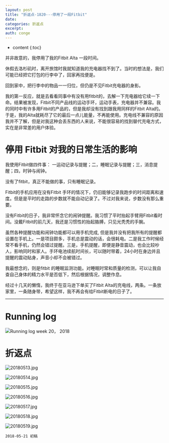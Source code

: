 ```yaml
---
layout: post
title: "折返点-1820---停用了一段Fitbit"
date:
categories: 折返点
excerpt:
auth: conge
---
```

* content
{:toc}

并非故意的，我停用了我的Fitbit Alta 一段时间。

休假去洛杉矶时，离开旅馆时我就知道我的充电器找不到了。当时的想法是，我们可能已经把它打包的行李中了，回家再找便是。

回到家中，把行李中的物品一一归位，但仍是不见Fitbit充电器的身影。

我的第一反应，就是去看看同事中有没有用fitbit的，去解一下充电器给它续一下命。结果被发现，Fitbit不同产品线的运动手环，运动手表，充电器并不兼容。我的同时中有许多用Fitbit的产品的，但是我却没有找到跟我用同样的Fitbit Alta的。于是，我的Alta就耗尽了它的最后一点儿能量，不再能使用。充电线不兼容的原因我并不了解，但是对我这种会丢东西的人来说，不能很容易的找到替代充电方式，实在是非常差的用户体验。

# 停用 Fitbit 对我的日常生活的影响

我使用Fitbit做四件事： 一运动记录与提醒；二，睡眠记录与提醒；三，消息提醒；四，时钟与闹钟。

没有了fitbit，真正不能做的事，只有睡眠记录。

Fitbit的手机应用在没有Fitbit 手环的情况下，仍旧能够记录我跑步的时间距离和速度。但是是平时的走路的步数就不能自动记录了。不过对我来说，步数没有那么重要。

没有Fitbit的日子，我非常怀念它的闹钟提醒。我习惯了平时抬起手臂用Fitbit看时间。没戴Fitbit的前几天，我还是习惯性的抬起胳膊，只见光秃秃的手腕。

虽然各种提醒功能和闹钟功能都可以用手机完成, 但是我并没有把我所有的提醒都设置在手机上。一是项目颇多，手机总是震动的话，会很耗电。二是我工作时候经常不看手机，仍然会错过提醒。三是，手机提醒，即便是静音震动，也会比较吵人，影响同时和家人。手环电池续航时间长，可以随时带着，24小时在身边并且提醒的震动贴身，声音小却不会被错过。

我最想念的，则是fitbit 的睡眠监测功能。对睡眠时常和质量的检测，可以让我自查自己身体的精力水平是否低下，然后根据情况，调整作息。

经过十几天的懒惰，我终于在亚马逊下单买了Fitbit Alta的充电线，两条。一条放家里，一条随身带，希望这样，我不再会有给Fitbit断电的日子了。

-----


# Running log
![Running log week 20， 2018](/assets/images/折返点/118382-49ff187d703f7507.png)

# 折返点

![20180513.jpg](/assets/images/折返点/118382-b6bdca204a1fb161.jpg)

![20180514.jpg](/assets/images/折返点/118382-d45420db87f1ba73.jpg)

![20180515.jpg](/assets/images/折返点/118382-df643b07673ca120.jpg)

![20180516.jpg](/assets/images/折返点/118382-c2d8c7bc55ccc2af.jpg)

![20180517.jpg](/assets/images/折返点/118382-c5d8ff8c89ba1942.jpg)

![20180518.jpg](/assets/images/折返点/118382-8220e7aa9f25c0e0.jpg)

![20180519.jpg](/assets/images/折返点/118382-66d68135f0ae1925.jpg)

```
2018-05-21 初稿
```
